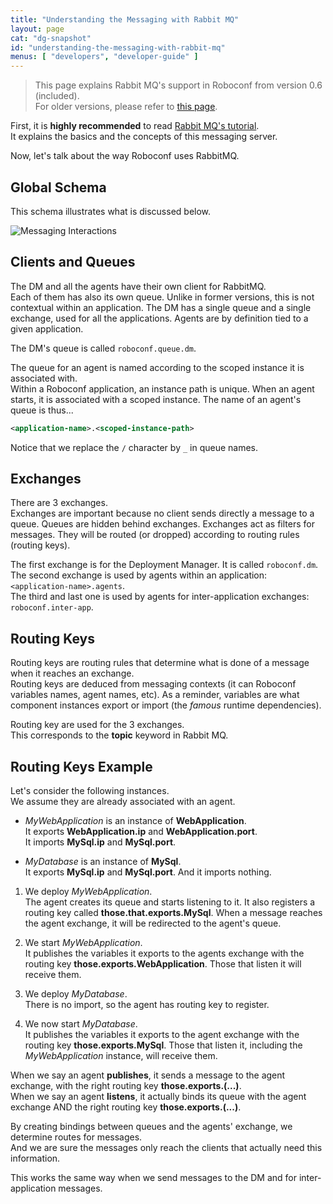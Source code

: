 ```yaml
---
title: "Understanding the Messaging with Rabbit MQ"
layout: page
cat: "dg-snapshot"
id: "understanding-the-messaging-with-rabbit-mq"
menus: [ "developers", "developer-guide" ]
---
```


> This page explains Rabbit MQ's support in Roboconf from version 0.6 (included).  
> For older versions, please refer to [this page](understanding-the-messaging-with-rabbit-mq--up-to-v0.5.html).


First, it is **highly recommended** to read [Rabbit MQ's tutorial](https://www.rabbitmq.com/getstarted.html).  
It explains the basics and the concepts of this messaging server.

Now, let's talk about the way Roboconf uses RabbitMQ.


## Global Schema

This schema illustrates what is discussed below.

<img src="/resources/img/rabbit-mq-usage-0.6.png" alt="Messaging Interactions" />


## Clients and Queues

The DM and all the agents have their own client for RabbitMQ.  
Each of them has also its own queue. Unlike in former versions, this is not contextual within an application.
The DM has a single queue and a single exchange, used for all the applications. Agents are by definition tied to
a given application.

The DM's queue is called `roboconf.queue.dm`.  

The queue for an agent is named according to the scoped instance it is associated with.  
Within a Roboconf application, an instance path is unique. When an agent starts, it is associated
with a scoped instance. The name of an agent's queue is thus...

```xml
<application-name>.<scoped-instance-path>
```

Notice that we replace the `/` character by `_` in queue names.


## Exchanges

There are 3 exchanges.  
Exchanges are important because no client sends directly a message to a queue.
Queues are hidden behind exchanges. Exchanges act as filters for messages. They will be routed 
(or dropped) according to routing rules (routing keys).

The first exchange is for the Deployment Manager. It is called `roboconf.dm`.  
The second exchange is used by agents within an application: `<application-name>.agents`.  
The third and last one is used by agents for inter-application exchanges: `roboconf.inter-app`.


## Routing Keys

Routing keys are routing rules that determine what is done of a message when it reaches an exchange.  
Routing keys are deduced from messaging contexts (it can Roboconf variables names, agent names, etc). 
As a reminder, variables are what component instances export or import (the *famous* runtime dependencies).

Routing key are used for the 3 exchanges.  
This corresponds to the **topic** keyword in Rabbit MQ.


## Routing Keys Example

Let's consider the following instances.  
We assume they are already associated with an agent.

* *MyWebApplication* is an instance of **WebApplication**.  
It exports **WebApplication.ip** and **WebApplication.port**.  
It imports **MySql.ip** and **MySql.port**.

* *MyDatabase* is an instance of **MySql**.  
It exports **MySql.ip** and **MySql.port**. And it imports nothing.

1. We deploy *MyWebApplication*.  
The agent creates its queue and starts listening to it. It also registers a routing key called **those.that.exports.MySql**.
When a message reaches the agent exchange, it will be redirected to the agent's queue.

2. We start *MyWebApplication*.  
It publishes the variables it exports to the agents exchange with the routing key **those.exports.WebApplication**.
Those that listen it will receive them.

3. We deploy *MyDatabase*.  
There is no import, so the agent has routing key to register.

4. We now start *MyDatabase*.  
It publishes the variables it exports to the agent exchange with the routing key **those.exports.MySql**.
Those that listen it, including the *MyWebApplication* instance, will receive them.

When we say an agent **publishes**, it sends a message to the agent exchange, with the right routing key **those.exports.(...)**.  
When we say an agent **listens**, it actually binds its queue with the agent exchange AND the right routing key **those.exports.(...)**.

By creating bindings between queues and the agents' exchange, we determine routes for messages.  
And we are sure the messages only reach the clients that actually need this information.

This works the same way when we send messages to the DM and for inter-application messages.
